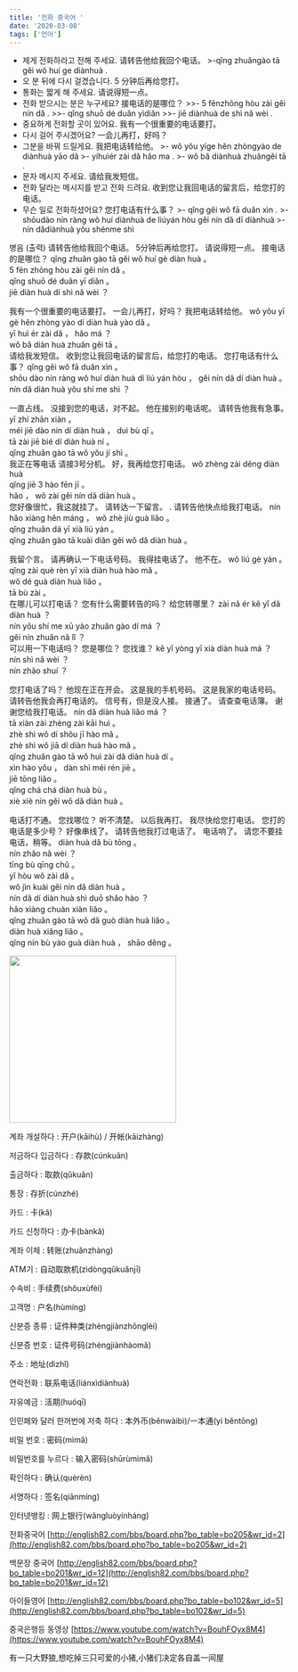 ```yaml
---
title: '전화 중국어 '
date: '2020-03-08'
tags: ['언어']
---
```


- 제게 전화하라고 전해 주세요. 请转告他给我回个电话。
	    >-qǐng zhuǎngào tā gěi wǒ huí ge diànhuà .
- 오 분 뒤에 다시 걸겠습니다. 5 分钟后再给您打。
- 통화는 짧게 해 주세요. 请说得短一点。
- 전화 받으시는 분은 누구세요? 接电话的是哪位？
		>>- 5 fēnzhōng hòu zài gěi nín dǎ .
		>>- qǐng shuō dé duǎn yìdiǎn 
		>>- jiē diànhuà de shì nǎ wèi .
- 중요하게 전화할 곳이 있어요. 我有一个很重要的电话要打。
- 다시 걸어 주시겠어요? 一会儿再打，好吗？
- 그분을 바꿔 드릴게요. 我把电话转给他。
		>- wǒ yǒu yíge hěn zhòngyào de diànhuà yāo dǎ 
		>- yíhuìér zài dǎ hǎo ma .
		>- wǒ bǎ diànhuà zhuǎngěi tā .
- 문자 메시지 주세요. 请给我发短信。
- 전화 달라는 메시지를 받고 전화 드려요. 收到您让我回电话的留言后，给您打的电话。
- 무슨 일로 전화하셨어요? 您打电话有什么事？
		>- qǐng gěi wǒ fā duǎn xìn . 
		>- shōudào nín ràng wǒ huí diànhuà de liúyán hòu gěi nín dǎ dī diànhuà 
		>- nín dǎdiànhuà yǒu shénme shì

병음 (출력)
请转告他给我回个电话。
5分钟后再给您打。
请说得短一点。
接电话的是哪位？
	qǐng zhuǎn gào tā gěi wǒ huí gè diàn huà 。  
	5 fēn zhōng hòu zài gěi nín dǎ 。  
	qǐng shuō dé duǎn yī diǎn 。  
	jiē diàn huà dí shì nǎ wèi ？  

我有一个很重要的电话要打。
 一会儿再打，好吗？
我把电话转给他。
	wǒ yǒu yī gè hěn zhòng yào dí diàn huà yào dǎ 。  
	yī huì ér zài dǎ ， hǎo má ？  
	wǒ bǎ diàn huà zhuǎn gěi tā 。  
请给我发短信。
 收到您让我回电话的留言后，给您打的电话。
您打电话有什么事？
	qǐng gěi wǒ fā duǎn xìn 。  
	shōu dào nín ràng wǒ huí diàn huà dí liú yán hòu ， gěi nín dǎ dí diàn huà 。  
	nín dǎ diàn huà yǒu shí me shì ？  

 一直占线。
没接到您的电话，对不起。
他在接别的电话呢。
请转告他我有急事。
	yī zhí zhān xiàn 。  
	méi jiē dào nín dí diàn huà ， duì bù qǐ 。  
	tā zài jiē bié dí diàn huà ní 。  
	qǐng zhuǎn gào tā wǒ yǒu jí shì 。  
我正在等电话
 请接3号分机。
 好，我再给您打电话。
	 wǒ zhèng zài děng diàn huà  
	qǐng jiē 3 hào fēn jī 。  
	hǎo ， wǒ zài gěi nín dǎ diàn huà 。  
您好像很忙，我这就挂了。
请转达一下留言。
. 请转告他快点给我打电话。
	nín hǎo xiàng hěn máng ， wǒ zhè jiù guà liǎo 。  
	qǐng zhuǎn dá yī xià liú yán 。  
	qǐng zhuǎn gào tā kuài diǎn gěi wǒ dǎ diàn huà 。  



我留个言。
请再确认一下电话号码。
我得挂电话了。
他不在。
	wǒ liú gè yán 。  
	qǐng zài què rèn yī xià diàn huà hào mǎ 。  
	wǒ dé guà diàn huà liǎo 。  
	tā bù zài 。  
在哪儿可以打电话？
您有什么需要转告的吗？
 给您转哪里？
	 zài nǎ ér kě yǐ dǎ diàn huà ？  
	nín yǒu shí me xū yào zhuǎn gào dí má ？  
	gěi nín zhuǎn nǎ lǐ ？  
可以用一下电话吗？
 您是哪位？
您找谁？
	kě yǐ yòng yī xià diàn huà má ？  
	nín shì nǎ wèi ？  
	nín zhǎo shuí ？  

 您打电话了吗？
他现在正在开会。
 这是我的手机号码。
 这是我家的电话号码。
请转告他我会再打电话的。
信号有，但是没人接。
 接通了。
 请查查电话簿。
谢谢您给我打电话。
nín dǎ diàn huà liǎo má ？  
tā xiàn zài zhèng zài kāi huì 。  
zhè shì wǒ dí shǒu jī hào mǎ 。  
zhè shì wǒ jiā dí diàn huà hào mǎ 。  
qǐng zhuǎn gào tā wǒ huì zài dǎ diàn huà dí 。  
xìn hào yǒu ， dàn shì méi rén jiē 。  
jiē tōng liǎo 。  
qǐng chá chá diàn huà bù 。  
xiè xiè nín gěi wǒ dǎ diàn huà 。  

 电话打不通。
您找哪位？
听不清楚。
 以后我再打。
我尽快给您打电话。
您打的电话是多少号？
好像串线了。
请转告他我打过电话了。
电话响了。
请您不要挂电话，稍等。
diàn huà dǎ bù tōng 。  
nín zhǎo nǎ wèi ？  
tīng bù qīng chǔ 。  
yǐ hòu wǒ zài dǎ 。  
wǒ jìn kuài gěi nín dǎ diàn huà 。  
nín dǎ dí diàn huà shì duō shǎo hào ？  
hǎo xiàng chuàn xiàn liǎo 。  
qǐng zhuǎn gào tā wǒ dǎ guò diàn huà liǎo 。  
diàn huà xiǎng liǎo 。  
qǐng nín bù yào guà diàn huà ， shāo děng 。





<img src=" https://storage.googleapis.com/artlab-public.appspot.com/share/GCCEKI7XQRAT.png" width="300" height="300">


계좌 개설하다 : 开户(kāihù) / 开帐(kāizhàng)

저금하다 입금하다 : 存款(cúnkuǎn)

출금하다 : 取款(qǔkuǎn)

통장 : 存折(cúnzhé)

카드 : 卡(kǎ)

카드 신청하다 :  办卡(bànkǎ)

계좌 이체 :  转账(zhuǎnzhàng)

ATM기 : 自动取款机(zìdòngqǔkuǎnjī)

수속비 : 手续费(shǒuxùfèi)

고객명 :  户名(hùmíng)

신분증  종류 : 证件种类(zhèngjiànzhǒnglèi)

신분증 번호 : 证件号码(zhèngjiànhàomǎ)

주소 : 地址(dìzhǐ)

연락전화 :  联系电话(liánxìdiànhuà)

자유예금 :  活期(huóqī)

인민폐와 달러 한꺼번에 저축 하다 : 本外币(běnwàibì)/一本通(yi  běntōng)

비밀 번호 :  密码(mìmǎ)

비밀번호를 누르다 :  输入密码(shūrùmìmǎ)

확인하다 : 确认(quèrèn)

서명하다 : 签名(qiānmíng)

인터넷뱅킹 : 网上银行(wǎngluòyínháng)


전화중국어
[http://english82.com/bbs/board.php?bo_table=bo205&wr_id=2](http://english82.com/bbs/board.php?bo_table=bo205&wr_id=2)

 백문장 중국어
[http://english82.com/bbs/board.php?bo_table=bo201&wr_id=12](http://english82.com/bbs/board.php?bo_table=bo201&wr_id=12)

아이들영어
[http://english82.com/bbs/board.php?bo_table=bo102&wr_id=5](http://english82.com/bbs/board.php?bo_table=bo102&wr_id=5)

중국은행등 동영상
[https://www.youtube.com/watch?v=BouhFOyx8M4](https://www.youtube.com/watch?v=BouhFOyx8M4)


有一只大野狼,想吃掉三只可爱的小猪,小猪们决定各自盖一间屋
<!--stackedit_data:
eyJoaXN0b3J5IjpbLTc0OTk4MTAwMSwxODM2ODExMzc5LDE2Nz
MzOTIwNTMsLTE1NzgyOTA4NzksMjA3Njg1MzM0NywxNjUwMDU0
MDc0LDE5MzQ3Njg0ODIsNTk4NzE5ODMyLC0xNTA2Njk2NzYyLD
EzNzI4NDM3NzgsMjQzMDgzMTA1LC0xMDQ0NDkxOTgsLTE1NzY5
Mzk4OF19
-->
